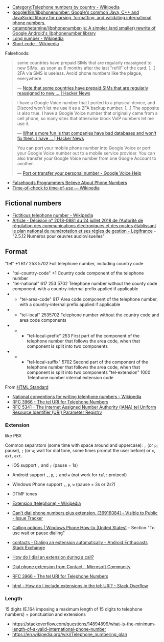 - [Category:Telephone numbers by country - Wikipedia](https://en.wikipedia.org/wiki/Category:Telephone_numbers_by_country)
- [googlei18n/libphonenumber: Google's common Java, C++ and JavaScript library for parsing, formatting, and validating international phone numbers.](https://github.com/googlei18n/libphonenumber)
- [catamphetamine/libphonenumber-js: A simpler (and smaller) rewrite of Google Android's libphonenumber library](https://github.com/catamphetamine/libphonenumber-js)
- [Long number - Wikipedia](https://en.wikipedia.org/wiki/Long_number)
- [Short code - Wikipedia](https://en.wikipedia.org/wiki/Short_code)

Falsehoods:

> some countries have prepaid SIMs that are regularly reassigned to new SIMs...as soon as 6 months after the last "refill" of the card.
> [...]
> 2FA via SMS is useless. Avoid phone numbers like the plague, everywhere.
>
> — [Note that some countries have prepaid SIMs that are regularly reassigned to new ... | Hacker News](https://news.ycombinator.com/item?id=30304229)

> I have a Google Voice number that I ported to a physical device, and Discord won't let me use it as a 2FA backup number.
> [...]
> The opposite is also true. I have a Google Voice number that originally came from a cell phone, so many sites that otherwise block VoIP numbers let me use it.
>
> — [What's more fun is that companies have bad databases and won't fix them. I have ... | Hacker News](https://news.ycombinator.com/item?id=30304345)

> You can port your mobile phone number into Google Voice or port your Google Voice number out to a mobile service provider. You can also transfer your Google Voice number from one Google Account to another.
>
> — [Port or transfer your personal number - Google Voice Help](https://web.archive.org/web/20220107020847/https://support.google.com/voice/answer/1065667?hl=en)

- [Falsehoods Programmers Believe About Phone Numbers](https://github.com/google/libphonenumber/blob/master/FALSEHOODS.md)
- [Time-of-check to time-of-use — Wikipedia](https://en.wikipedia.org/wiki/Time-of-check_to_time-of-use)

## Fictional numbers

- [Fictitious telephone number - Wikipedia](https://en.wikipedia.org/wiki/Fictitious_telephone_number)
- [Article - Décision n° 2018-0881 du 24 juillet 2018 de l'Autorité de régulation des communications électroniques et des postes établissant le plan national de numérotation et ses règles de gestion - Légifrance](https://www.legifrance.gouv.fr/jorf/article_jo/JORFARTI000037263033) - "2.5.12 Numéros pour œuvres audiovisuelles"

## Format

"tel"						+1 617 253 5702		Full telephone number, including country code
- "tel-country-code"		+1					Country code component of the telephone number
- "tel-national"			617 253 5702		Telephone number without the county code component, with a country-internal prefix applied if applicable
- - "tel-area-code"			617					Area code component of the telephone number, with a country-internal prefix applied if applicable
- - "tel-local"				2535702				Telephone number without the country code and area code components
- - - "tel-local-prefix"	253					First part of the component of the telephone number that follows the area code, when that component is split into two components
- - - "tel-local-suffix"	5702				Second part of the component of the telephone number that follows the area code, when that component is split into two components
"tel-extension"				1000				Telephone number internal extension code

From [HTML Standard](https://html.spec.whatwg.org/multipage/form-control-infrastructure.html#attr-fe-autocomplete-tel)

- [National conventions for writing telephone numbers - Wikipedia](https://en.wikipedia.org/wiki/National_conventions_for_writing_telephone_numbers)
- [RFC 3966 - The tel URI for Telephone Numbers](https://tools.ietf.org/html/rfc3966)
- [RFC 5341 - The Internet Assigned Number Authority (IANA) tel Uniform Resource Identifier (URI) Parameter Registry](https://tools.ietf.org/html/rfc5341)

### Extension

like PBX

Common separators (some time with space around and uppercase): `,` (or `p`; pause), `;` (or `w`; wait for dial tone, some times prompt the user before) or `x`, `ext`, `ext.`

- iOS support `,` and `;` (pause = 1s)
- Android support `,`, `p`, `;` and `w` (not work for `tel:` protocol)
- Windows Phone support `,`, `p`, `w` (pause = 3s or 2s?)

- DTMF tones
- [Extension (telephone) - Wikipedia](https://en.wikipedia.org/wiki/Extension_%28telephone%29)
- [Can't dial phone numbers plus extension. \[36916084\] - Visible to Public - Issue Tracker](https://issuetracker.google.com/issues/36916084)
- [Calling options | Windows Phone How-to (United States)](https://web.archive.org/web/20160513071903/http://www.windowsphone.com/en-us/how-to/wp8/calling-and-messaging/calling-options) - Section "To use wait or pause dialing"
- [contacts - Dialing an extension automatically - Android Enthusiasts Stack Exchange](https://android.stackexchange.com/questions/32337/dialing-an-extension-automatically)
- [How do I dial an extension during a call?](https://support.skype.com/en/faq/fa22/how-do-i-dial-an-extension-during-a-call)
- [Dial phone extension from Contact - Microsoft Community](https://answers.microsoft.com/en-us/mobiledevices/forum/mdlumia-mdsettings/dial-phone-extension-from-contact/7831a526-4f92-4c2e-829e-8f2db0c3c47b)
- [RFC 3966 - The tel URI for Telephone Numbers](https://tools.ietf.org/html/rfc3966#section-5.3)
- [html - How do I include extensions in the tel: URI? - Stack Overflow](https://stackoverflow.com/questions/9482633/how-do-i-include-extensions-in-the-tel-uri)

### Length

15 digits (E.164 imposing a maximum length of 15 digits to telephone numbers) + ponctuation and extensions

- https://stackoverflow.com/questions/14894899/what-is-the-minimum-length-of-a-valid-international-phone-number
- https://en.wikipedia.org/wiki/Telephone_numbering_plan
